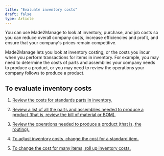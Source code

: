 ```yaml
---
title: "Evaluate inventory costs"
draft: false
type: Article
---
```


You can use Made2Manage to look at inventory, purchase, and job costs so you can reduce overall company costs, increase efficiencies and profit, and ensure that your company's prices remain competitive.

Made2Manage lets you look at inventory costing, or the costs you incur when you perform transactions for items in inventory. For example, you may need to determine the costs of parts and assemblies your company needs to produce a product, or you may need to review the operations your company follows to produce a product.

## To evaluate inventory costs

1. [Review the costs for standards parts in inventory.](check-costs-for-standard-items.md)


2. [Review a list of all the parts and assemblies needed to produce a product (that is, review the bill of material or BOM).](view-a-standard-bill-of-material.md)

3. [Review the operations needed to produce a product (that is, the routing).](view-a-standard-routing.md)


4. [To adjust inventory costs, change the cost for a standard item.](change-cost-information-for-a-part-or-assembly.md)


5. [To change the cost for many items, roll up inventory costs.](roll-up-inventory-costs.md)
   




​